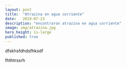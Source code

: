 ```yaml
---
layout: post
title:  "Atrazina en agua corriente"
date:   2019-07-23
description: "encontraron atrazina en agua corriente"
image: img/atrazina.jpg
hero_height: is-large
published: true
---
```



dfskhsfdhdsfhksdf



fhthtrssrh

